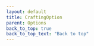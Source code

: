 ```yaml
---
layout: default
title: CraftingOption
parent: Options
back_to_top: true
back_to_top_text: "Back to top"
---
```



